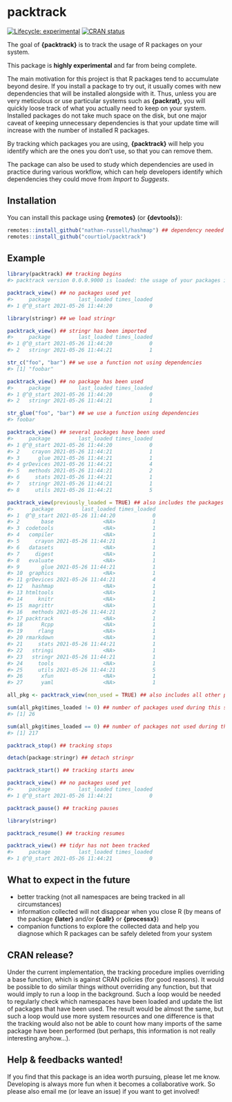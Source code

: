
<!-- README.md is generated from README.Rmd. Please edit that file -->

# packtrack

<!-- badges: start -->

[![Lifecycle:
experimental](https://img.shields.io/badge/lifecycle-experimental-orange.svg)](https://www.tidyverse.org/lifecycle/#experimental)
[![CRAN
status](https://www.r-pkg.org/badges/version/packtrack)](https://CRAN.R-project.org/package=packtrack)
<!-- badges: end -->

The goal of **{packtrack}** is to track the usage of R packages on your
system.

This package is **highly experimental** and far from being complete.

The main motivation for this project is that R packages tend to
accumulate beyond desire. If you install a package to try out, it
usually comes with new dependencies that will be installed alongside
with it. Thus, unless you are very meticulous or use particular systems
such as **{packrat}**, you will quickly loose track of what you actually
need to keep on your system. Installed packages do not take much space
on the disk, but one major caveat of keeping unnecessary dependencies is
that your update time will increase with the number of installed R
packages.

By tracking which packages you are using, **{packtrack}** will help you
identify which are the ones you don’t use, so that you can remove them.

The package can also be used to study which dependencies are used in
practice during various workflow, which can help developers identify
which dependencies they could move from *Import* to *Suggests*.

## Installation

You can install this package using **{remotes}** (or **{devtools}**):

``` r
remotes::install_github("nathan-russell/hashmap") ## dependency needed
remotes::install_github("courtiol/packtrack")
```

## Example

``` r
library(packtrack) ## tracking begins
#> packtrack version 0.0.0.9000 is loaded: the usage of your packages is being tracked (@^@)!

packtrack_view() ## no packages used yet
#>     package         last_loaded times_loaded
#> 1 @^@_start 2021-05-26 11:44:20            0

library(stringr) ## we load stringr

packtrack_view() ## stringr has been imported
#>     package         last_loaded times_loaded
#> 1 @^@_start 2021-05-26 11:44:20            0
#> 2   stringr 2021-05-26 11:44:21            1

str_c("foo", "bar") ## we use a function not using dependencies
#> [1] "foobar"

packtrack_view() ## no package has been used
#>     package         last_loaded times_loaded
#> 1 @^@_start 2021-05-26 11:44:20            0
#> 2   stringr 2021-05-26 11:44:21            1

str_glue("foo", "bar") ## we use a function using dependencies
#> foobar

packtrack_view() ## several packages have been used
#>     package         last_loaded times_loaded
#> 1 @^@_start 2021-05-26 11:44:20            0
#> 2    crayon 2021-05-26 11:44:21            1
#> 3      glue 2021-05-26 11:44:21            1
#> 4 grDevices 2021-05-26 11:44:21            4
#> 5   methods 2021-05-26 11:44:21            2
#> 6     stats 2021-05-26 11:44:21            1
#> 7   stringr 2021-05-26 11:44:21            1
#> 8     utils 2021-05-26 11:44:21            5

packtrack_view(previously_loaded = TRUE) ## also includes the packages loaded before tracking
#>      package         last_loaded times_loaded
#> 1  @^@_start 2021-05-26 11:44:20            0
#> 2       base                <NA>            1
#> 3  codetools                <NA>            1
#> 4   compiler                <NA>            1
#> 5     crayon 2021-05-26 11:44:21            1
#> 6   datasets                <NA>            1
#> 7     digest                <NA>            1
#> 8   evaluate                <NA>            1
#> 9       glue 2021-05-26 11:44:21            1
#> 10  graphics                <NA>            1
#> 11 grDevices 2021-05-26 11:44:21            4
#> 12   hashmap                <NA>            1
#> 13 htmltools                <NA>            1
#> 14     knitr                <NA>            1
#> 15  magrittr                <NA>            1
#> 16   methods 2021-05-26 11:44:21            2
#> 17 packtrack                <NA>            1
#> 18      Rcpp                <NA>            1
#> 19     rlang                <NA>            1
#> 20 rmarkdown                <NA>            1
#> 21     stats 2021-05-26 11:44:21            1
#> 22   stringi                <NA>            1
#> 23   stringr 2021-05-26 11:44:21            1
#> 24     tools                <NA>            1
#> 25     utils 2021-05-26 11:44:21            5
#> 26      xfun                <NA>            1
#> 27      yaml                <NA>            1

all_pkg <- packtrack_view(non_used = TRUE) ## also includes all other packages installed on the system

sum(all_pkg$times_loaded != 0) ## number of packages used during this session
#> [1] 26

sum(all_pkg$times_loaded == 0) ## number of packages not used during this session
#> [1] 217

packtrack_stop() ## tracking stops

detach(package:stringr) ## detach stringr

packtrack_start() ## tracking starts anew

packtrack_view() ## no packages used yet
#>     package         last_loaded times_loaded
#> 1 @^@_start 2021-05-26 11:44:21            0

packtrack_pause() ## tracking pauses

library(stringr)

packtrack_resume() ## tracking resumes

packtrack_view() ## tidyr has not been tracked
#>     package         last_loaded times_loaded
#> 1 @^@_start 2021-05-26 11:44:21            0
```

## What to expect in the future

-   better tracking (not all namespaces are being tracked in all
    circumstances)
-   information collected will not disappear when you close R (by means
    of the package **{later}** and/or **{callr}** or **{processx}**)
-   companion functions to explore the collected data and help you
    diagnose which R packages can be safely deleted from your system

## CRAN release?

Under the current implementation, the tracking procedure implies
overriding a base function, which is against CRAN policies (for good
reasons). It would be possible to do similar things without overriding
any function, but that would imply to run a loop in the background. Such
a loop would be needed to regularly check which namespaces have been
loaded and update the list of packages that have been used. The result
would be almost the same, but such a loop would use more system
resources and one difference is that the tracking would also not be able
to count how many imports of the same package have been performed (but
perhaps, this information is not really interesting anyhow…).

## Help & feedbacks wanted!

If you find that this package is an idea worth pursuing, please let me
know. Developing is always more fun when it becomes a collaborative
work. So please also email me (or leave an issue) if you want to get
involved!
